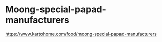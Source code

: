 # Moong-special-papad-manufacturers
https://www.kartohome.com/food/moong-special-papad-manufacturers
